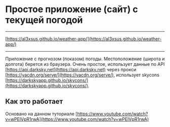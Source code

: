 # Простое приложение (сайт) с текущей погодой

___

[https://al3xsus.github.io/weather-app/](https://al3xsus.github.io/weather-app/)

___

Приложение с прогнозом (показом) погоды. Местоположение (широта и долгота) берется из браузера. Очень простое, использует данные по API [https://api.darksky.net](https://api.darksky.net) через прокси [https://yacdn.org/serve/](https://yacdn.org/serve/), использует skycons [https://darkskyapp.github.io/skycons/](https://darkskyapp.github.io/skycons/). 

## Как это работает

Основано на данном туториале [https://www.youtube.com/watch?v=wPElVpR1rwA](https://www.youtube.com/watch?v=wPElVpR1rwA)